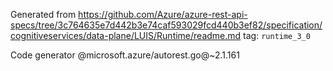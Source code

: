 Generated from https://github.com/Azure/azure-rest-api-specs/tree/3c764635e7d442b3e74caf593029fcd440b3ef82/specification/cognitiveservices/data-plane/LUIS/Runtime/readme.md tag: `runtime_3_0`

Code generator @microsoft.azure/autorest.go@~2.1.161


